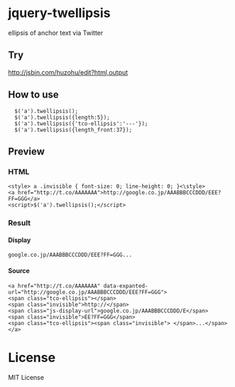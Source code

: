 # jquery-twellipsis
ellipsis of anchor text via Twitter

## Try

http://jsbin.com/huzohu/edit?html,output

## How to use

```
  $('a').twellipsis();
  $('a').twellipsis({length:5});
  $('a').twellipsis({'tco-ellipsis':'---'});
  $('a').twellipsis({length_front:37});
```

## Preview

### HTML

```
<style> a .invisible { font-size: 0; line-height: 0; }<\style>
<a href="http://t.co/AAAAAAA">http://google.co.jp/AAABBBCCCDDD/EEE?FF=GGG</a>
<script>$('a').twellipsis();</script>
```

### Result

#### Display

```
google.co.jp/AAABBBCCCDDD/EEE?FF=GGG...
```

#### Source

```
<a href="http://t.co/AAAAAAA" data-expanted-url="http://google.co.jp/AAABBBCCCDDD/EEE?FF=GGG">
<span class="tco-ellipsis"></span>
<span class="invisible">http://</span>
<span class="js-display-url">google.co.jp/AAABBBCCCDDD/E</span>
<span class="invisible">EE?FF=GGG</span>
<span class="tco-ellipsis"><span class="invisible"> </span>...</span>
</a>
```

# License

MIT License
